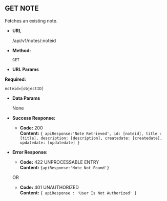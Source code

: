 **GET NOTE**
----
  Fetches an existing note.

* **URL**

  /api/v1/notes/:noteid

* **Method:**

  `GET`

*  **URL Params**

  **Required:**

  `noteid=[objectID]`

* **Data Params**

  None

* **Success Response:**

  * **Code:** 200 <br />
    **Content:** `{ apiResponse:'Note Retrieved', id: [noteid], title : [title], description: [description], createdate: [createdate], updatedate: [updatedate] }`

* **Error Response:**

  * **Code:** 422 UNPROCESSABLE ENTRY <br />
  **Content:** `{apiResponse:'Note Not Found'}`

  OR

  * **Code:** 401 UNAUTHORIZED <br />
  **Content:** `{ apiResponse : 'User Is Not Authorized' }`
